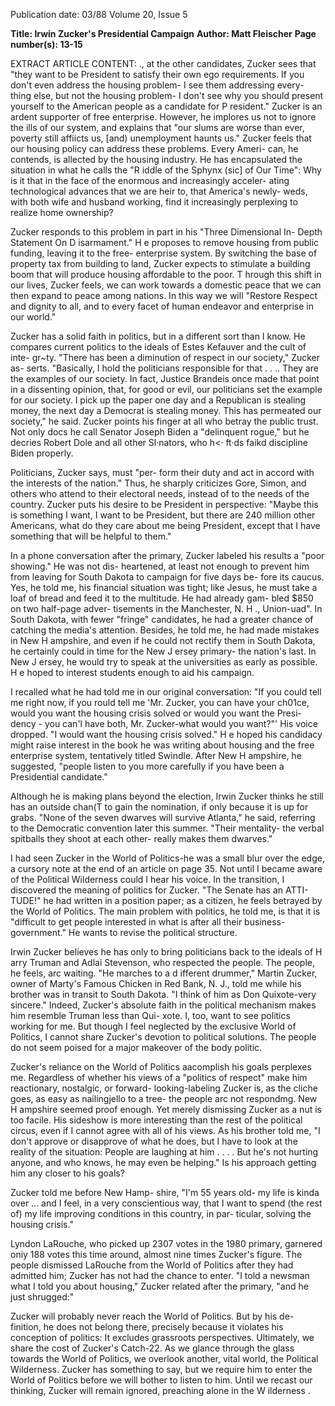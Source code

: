 Publication date: 03/88
Volume 20, Issue 5

**Title: Irwin Zucker's Presidential Campaign**
**Author: Matt Fleischer**
**Page number(s): 13-15**

EXTRACT ARTICLE CONTENT:
., 
at the other candidates, Zucker sees 
that "they want to be President to 
satisfy their own ego requirements. If 
you don't even address the housing 
problem- I see them addressing every-
thing else, 
but not 
the housing 
problem- I don't see why you should 
present yourself to the American 
people as a candidate for P resident." 
Zucker is an ardent supporter of free 
enterprise. However, he implores us 
not to ignore the ills of our system, and 
explains that "our slums are worse than 
ever, poverty still affiicts us, [and) 
unemployment haunts us." Zucker 
feels that our housing policy can 
address these problems. Every Ameri-
can, he contends, is allected by the 
housing industry. He has encapsulated 
the situation in what he calls the 
"R iddle of the Sphynx (sic] of Our 
Time": 
Why is it that in the face of the 
enormous and increasingly acceler-
ating technological advances that we 
are heir to, that America's newly-
weds, with both wife and husband 
working, 
find it 
increasingly 
perplexing to realize home 
ownership? 

Zucker responds to this problem in 
part in his "Three Dimensional In-
Depth Statement On D isarmament." 
H e proposes to remove housing from 
public funding, leaving it to the free-
enterprise system. By switching the 
base of property tax from building to 
land, Zucker expects to stimulate a 
building 
boom 
that 
will 
produce 
housing affordable 
to 
the 
poor. 
T hrough this shift in our lives, Zucker 
feels, we can work towards a domestic 
peace that we can then expand to peace 
among nations. In this way we will 
"Restore Respect and dignity to all, 
and to every facet of human endeavor 
and enterprise in our world." 

Zucker has a solid faith in politics, 
but in a different sort than I know. He 
compares current politics to the ideals 
of Estes Kefauver and the cult of inte-
gr~ty. "There has been a diminution of 
respect in our society," Zucker as-
serts. "Basically, I hold the politicians 
responsible for that . . .. They are the 
examples of our society. In fact, Justice 
Brandeis once made that point in a 
dissenting opinion, that, for good or 
evil, our politicians set the example for 
our society. I pick up the paper one 
day and a 
Republican is stealing 
money, the next day a Democrat is 
stealing money. This has permeated 
our society," he said. Zucker points his 
finger at all who betray the public 
trust. Not only docs he call Senator 
Joseph Biden a "delinquent rogue," but 
he decries Robert Dole and all other 
Sl·nators, 
who 
h<· 
ft·ds 
faikd 
discipline Biden properly. 

Politicians, Zucker says, must "per-
form their duty and act in accord with 
the interests of the nation." Thus, he 
sharply criticizes Gore, Simon, and 
others who attend to their electoral 
needs, instead of to the needs of the 
country. Zucker puts his desire to be 
President in perspective: "Maybe this 
is something I want, I want to be 
President, but there are 240 million 
other Americans, what do they care 
about me being President, except that 
I have something that will be helpful to 
them." 

In a phone conversation after the 
primary, Zucker labeled his results a 
"poor showing." He was not dis-
heartened, at least not enough to 
prevent him from leaving for South 
Dakota to campaign for five days be-
fore its caucus. Yes, he told me, his 
financial situation was tight; like Jesus, 
he must take a loaf of bread and feed it 
to the multitude. He had already gam-
bled $850 on two half-page adver-
tisements in the Manchester, N. H ., 
Union-uad". In South Dakota, with 
fewer "fringe" candidates, he had a 
greater chance of catching the media's 
attention. Besides, he told me, he had 
made mistakes in New H ampshire, 
and even if he could not rectify them in 
South Dakota, he certainly could in 
time for the New J ersey primary- the 
nation's last. In New J ersey, he would 
try to speak at the universities as early 
as possible. 
H e hoped to interest 
students enough to aid his campaign. 

I recalled what he had told me in our 
original conversation: "If you could tell 
me right now, if you rould tell me 'Mr. 
Zucker, you can have your ch01ce, 
would you want the housing crisis 
solved or would you want the Presi-
dency - you can'l have both, Mr. 
Zucker-what would you want?"' His 
voice dropped. "I would want the 
housing crisis solved." H e hoped his 
candidacy might raise interest in the 
book he was writing about housing and 
the free enterprise system, tentatively 
titled Swindle. After New H ampshire, 
he suggested, "people listen to you 
more carefully if you have been a 
Presidential candidate." 

Although he is making plans beyond 
the election, Irwin Zucker thinks he still 
has an outside chan(T to gain the 
nomination, if only because it is up for 
grabs. "None of the seven dwarves will 
survive Atlanta," he said, referring to 
the Democratic convention later this 
summer. "Their mentality- the verbal 
spitballs they shoot at each other-
really makes them dwarves." 

I had seen Zucker in the World of 
Politics-he was a small blur over the 
edge, a cursory note at the end of an 
article on page 35. Not until I became 
aware of the Political Wilderness could 
I hear his voice. In the transition, I 
discovered the meaning of politics for 
Zucker. "The Senate has an ATTI-
TUDE!" he had written in a position 
paper; as a citizen, he feels betrayed by 
the World of Politics. The main 
problem with politics, he told me, is 
that it is "difficult to get people 
interested in what is after all their 
business-government." He wants to 
revise the political structure. 

Irwin Zucker believes he has only to 
bring politicians back to the ideals of 
H arry Truman and Adlai Stevenson, 
who respected the people. The people, 
he feels, arc waiting. "He marches to a 
d ifferent drummer," Martin Zucker, 
owner of Marty's Famous Chicken in 
Red Bank, N. J., told me while his 
brother was in transit to South Dakota. 
"I think of him as Don Quixote-very 
sincere." Indeed, Zucker's absolute 
faith in the political mechanism makes 
him resemble Truman less than Qui-
xote. I, too, want to see politics 
working for me. But though I feel 
neglected by the exclusive World of 
Politics, 
I 
cannot share 
Zucker's 
devotion to political solutions. The 
people do not seem poised for a major 
makeover of the body politic. 

Zucker's reliance on the World of 
Politics 
aacomplish 
his 
goals 
perplexes me. Regardless of whether 
his views of a "politics of respect" make 
him reactionary, nostalgic, or forward-
looking-labeling Zucker is, as the 
cliche goes, as easy as nailingjello to a 
tree- the people arc not respondmg. 
New 
H ampshire seemed proof 
enough. Yet merely dismissing Zucker 
as a nut is too facile. His sideshow is 
more interesting than the rest of the 
political circus, even if I cannot agree 
with all of his views. As his brother told 
me, "I don't approve or disapprove of 
what he does, but I have to look at the 
reality of the situation: People are 
laughing at him . . . . But he's not 
hurting anyone, and who knows, he 
may even be helping." Is his approach 
getting him any closer to his goals? 

Zucker told me before New Hamp-
shire, "I'm 55 years old- my life is 
kinda over ... and I feel, in a very 
conscientious way, that I want to 
spend (the rest of) my life improving 
conditions in this country, in par-
ticular, solving the housing crisis." 

Lyndon LaRouche, who picked up 
2307 votes in the 1980 primary, 
garnered oniy 188 votes this time 
around, almost nine times Zucker's 
figure. 
The 
people dismissed 
LaRouche from the World of Politics 
after they had admitted him; Zucker 
has not had the chance to enter. "I told 
a newsman what I told you about 
housing," Zucker related after the 
primary, "and he just shrugged:" 

Zucker will probably never reach the 
World of Politics. But by his de-
finition, he does not belong there, 
precisely because it 
violates his 
conception of politics: It excludes 
grassroots perspectives. Ultimately, we 
share the cost of Zucker's Catch-22. As 
we glance through the glass towards 
the World of Politics, we overlook 
another, vital world, the Political 
Wilderness. Zucker has something to 
say, but we require him to enter the 
World of Politics before we will bother 
to listen to him. Until we recast our 
thinking, Zucker will remain ignored, 
preaching alone in the W ilderness .